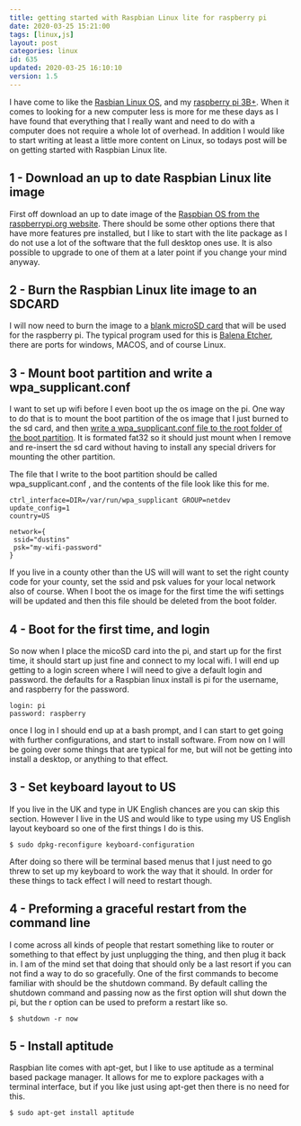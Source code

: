 ```yaml
---
title: getting started with Raspbian Linux lite for raspberry pi
date: 2020-03-25 15:21:00
tags: [linux,js]
layout: post
categories: linux
id: 635
updated: 2020-03-25 16:10:10
version: 1.5
---
```


I have come to like the [Rasbian Linux OS](https://en.wikipedia.org/wiki/Raspbian), and my [raspberry pi 3B+](https://en.wikipedia.org/wiki/Raspberry_Pi). When it comes to looking for a new computer less is more for me these days as I have found that everything that I really want and need to do with a computer does not require a whole lot of overhead. In addition I would like to start writing at least a little more content on Linux, so todays post will be on getting started with Raspbian Linux lite.

<!-- more -->

## 1 - Download an up to date Raspbian Linux lite image

First off download an up to date image of the [Raspbian OS from the raspberrypi.org website](https://www.raspberrypi.org/downloads/raspbian/). There should be some other options there that have more features pre installed, but I like to start with the lite package as I do not use a lot of the software that the full desktop ones use. It is also possible to upgrade to one of them at a later point if you change your mind anyway.

## 2 - Burn the Raspbian Linux lite image to an SDCARD

I will now need to burn the image to a [blank microSD card](https://en.wikipedia.org/wiki/SD_card#Physical_size) that will be used for the raspberry pi. The typical program used for this is [Balena Etcher](https://www.balena.io/etcher/), there are ports for windows, MACOS, and of course Linux.

## 3 - Mount boot partition and write a wpa_supplicant.conf

I want to set up wifi before I even boot up the os image on the pi. One way to do that is to mount the boot partition of the os image that I just burned to the sd card, and then [write a wpa_supplicant.conf file to the root folder of the boot partition](https://www.raspberrypi.org/documentation/configuration/wireless/headless.md). It is formated fat32 so it should just mount when I remove and re-insert the sd card without having to install any special drivers for mounting the other partition.

The file that I write to the boot partition should be called wpa_supplicant.conf , and the contents of the file look like this for me.

```
ctrl_interface=DIR=/var/run/wpa_supplicant GROUP=netdev
update_config=1
country=US

network={
 ssid="dustins"
 psk="my-wifi-password"
}
```

If you live in a county other than the US will will want to set the right county code for your county, set the ssid and psk values for your local network also of course. When I boot the os image for the first time the wifi settings will be updated and then this file should be deleted from the boot folder.

## 4 - Boot for the first time, and login

So now when I place the micoSD card into the pi, and start up for the first time, it should start up just fine and connect to my local wifi. I will end up getting to a login screen where I will need to give a default login and password. the defaults for a Raspbian linux install is pi for the username, and raspberry for the password.

```
login: pi
password: raspberry
```

once I log in I should end up at a bash prompt, and I can start to get going with further configurations, and start to install software. From now on I will be going over some things that are typical for me, but will not be getting into install a desktop, or anything to that effect.

## 3 - Set keyboard layout to US

If you live in the UK and type in UK English chances are you can skip this section. However I live in the US and would like to type using my US English layout keyboard so one of the first things I do is this.

```
$ sudo dpkg-reconfigure keyboard-configuration
```

After doing so there will be terminal based menus that I just need to go threw to set up my keyboard to work the way that it should. In order for these things to tack effect I will need to restart though.

## 4 - Preforming a graceful restart from the command line

I come across all kinds of people that restart something like to router or something to that effect by just unplugging the thing, and then plug it back in. I am of the mind set that doing that should only be a last resort if you can not find a way to do so gracefully. One of the first commands to become familiar with should be the shutdown command. By default calling the shutdown command and passing now as the first option will shut down the pi, but the r option can be used to preform a restart like so.

```
$ shutdown -r now
```

## 5 - Install aptitude

Raspbian lite comes with apt-get, but I like to use aptitude as a terminal based package manager. It allows for me to explore packages with a terminal interface, but if you like just using apt-get then there is no need for this.

```
$ sudo apt-get install aptitude
```